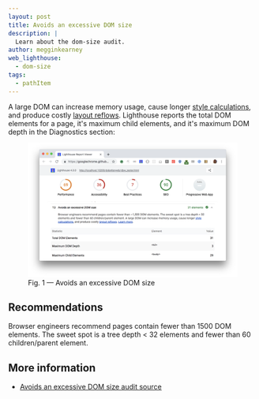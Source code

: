 ```yaml
---
layout: post
title: Avoids an excessive DOM size
description: |
  Learn about the dom-size audit.
author: megginkearney
web_lighthouse:
  - dom-size
tags:
  - pathItem
---
```


A large DOM can increase memory usage,
cause longer [style calculations](https://developers.google.com/web/fundamentals/performance/rendering/reduce-the-scope-and-complexity-of-style-calculations?utm_source=lighthouse&utm_medium=cli),
and produce costly [layout reflows](https://developers.google.com/speed/docs/insights/browser-reflow?utm_source=lighthouse&utm_medium=cli). 
Lighthouse reports the total DOM elements for a page, it's maximum child elements,
and it's maximum DOM depth in the Diagnostics section:
<figure class="w-figure">
  <img class="w-screenshot w-screenshot--filled" src="dom-size.png" alt="Avoids an excessive DOM size">
  <figcaption class="w-figcaption">
    Fig. 1 — Avoids an excessive DOM size
  </figcaption>
</figure>

## Recommendations

Browser engineers recommend pages contain fewer than 1500 DOM elements.
The sweet spot is a tree depth < 32 elements and fewer than 60 children/parent element.

## More information

- [Avoids an excessive DOM size audit source](https://github.com/GoogleChrome/lighthouse/blob/master/lighthouse-core/audits/dobetterweb/dom-size.js)